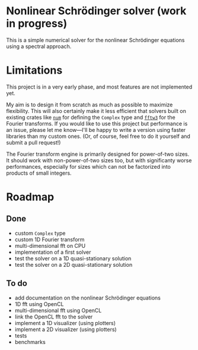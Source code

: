 # Nonlinear Schrödinger solver (work in progress)

This is a simple numerical solver for the nonlinear Schrödinger equations using a spectral approach. 

# Limitations

This project is in a very early phase, and most features are not implemented yet.

My aim is to design it from scratch as much as possible to maximize flexibility. This will also certainly make it less efficient that solvers built on existing crates like [`num`](https://docs.rs/num/0.4.0/num/) for defining the `Complex` type and [`fftw3`](https://github.com/rust-math/fftw) for the Fourier transforms. If you would like to use this project but performance is an issue, please let me know—I'll be happy to write a version using faster libraries than my custom ones. (Or, of course, feel free to do it yourself and submit a pull request!)

The Fourier transform engine is primarily designed for power-of-two sizes. It should work with non-power-of-two sizes too, but with significanty worse performances, especially for sizes which can not be factorized into products of small integers.

# Roadmap

## Done

* custom `Complex` type
* custom 1D Fourier transform
* multi-dimensional fft on CPU
* implementation of a first solver
* test the solver on a 1D quasi-stationary solution
* test the solver on a 2D quasi-stationary solution

## To do

* add documentation on the nonlinear Schrödinger equations
* 1D fft using OpenCL
* multi-dimensional fft using OpenCL
* link the OpenCL fft to the solver
* implement a 1D visualizer (using plotters)
* implement a 2D visualizer (using plotters)
* tests 
* benchmarks
